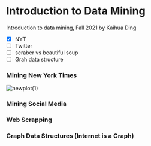 # Introduction to Data Mining
Introduction to data mining, Fall 2021 by Kaihua Ding

- [x] NYT
- [ ] Twitter
- [ ] scraber vs beautiful soup
- [ ] Grah data structure

### Mining New York Times
![newplot(1)](https://user-images.githubusercontent.com/86792402/129825407-d1c3fe2e-0fda-46f2-80b0-065a668565dc.png)


### Mining Social Media


### Web Scrapping

### Graph Data Structures (Internet is a Graph)


